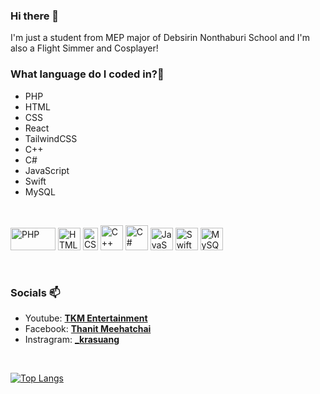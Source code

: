 ### Hi there 👋

<!--
**KraSuang/KraSuang** is a ✨ _special_ ✨ repository because its `README.md` (this file) appears on your GitHub profile.

Here are some ideas to get you started:

- 🔭 I’m currently working on ...
- 🌱 I’m currently learning ...
- 👯 I’m looking to collaborate on ...
- 🤔 I’m looking for help with ...
- 💬 Ask me about ...
- 📫 How to reach me: ...
- 😄 Pronouns: ...
- ⚡ Fun fact: ...
-->

I'm just a student from MEP major of Debsirin Nonthaburi School and I'm also a Flight Simmer and Cosplayer!

### What language do I coded in?🤔

- PHP
- HTML
- CSS
- React
- TailwindCSS
- C++
- C#
- JavaScript
- Swift
- MySQL

<br />

<p align="left">
<a href="https://www.php.net/" target="_blank" rel="noreferrer"><img src="https://cdn.freebiesupply.com/logos/large/2x/php-1-logo-png-transparent.png" width="72" height="36" alt="PHP" /></a>
<a href="https://www.w3schools.com/html/" target="_blank" rel="noreferrer"><img src="https://cdn0.iconfinder.com/data/icons/social-network-7/50/22-1024.png" width="36" height="36" alt="HTML" /></a>
<a href="https://www.geeksforgeeks.org/css-introduction/" target="_blank" rel="noreferrer"><img src="https://th.bing.com/th/id/R.ec3e6e33fccfcd5a5740ca2bb84cd13c?rik=Fe8qK7Zb7RGxeQ&pid=ImgRaw&r=0" width="24" height="36" alt="CSS" /></a>
<a href="https://developer.mozilla.org/en-US/docs/Web/JavaScript" target="_blank" rel="noreferrer"><img src="https://th.bing.com/th/id/R.c1c5353e8ce476277f0350ff2771b423?rik=3QrTN%2bnWnSYnlA&pid=ImgRaw&r=0" width="36" height="40" alt="C++" /></a>
<a href="https://developer.mozilla.org/en-US/docs/Web/JavaScript" target="_blank" rel="noreferrer"><img src="https://th.bing.com/th/id/R.5a667498e3e7ae5de661a88acd887f17?rik=zqjS6245pUxImQ&pid=ImgRaw&r=0" width="36" height="40" alt="C#" /></a>
<a href="https://developer.mozilla.org/en-US/docs/Web/JavaScript" target="_blank" rel="noreferrer"><img src="https://raw.githubusercontent.com/danielcranney/readme-generator/main/public/icons/skills/javascript-colored.svg" width="36" height="36" alt="JavaScript" /></a>
<a href="https://developer.apple.com/swift/" target="_blank" rel="noreferrer"><img src="https://raw.githubusercontent.com/danielcranney/readme-generator/main/public/icons/skills/swift-colored.svg" width="36" height="36" alt="Swift" /></a>
<a href="https://www.mysql.com/" target="_blank" rel="noreferrer"><img src="https://raw.githubusercontent.com/danielcranney/readme-generator/main/public/icons/skills/mysql-colored.svg" width="36" height="36" alt="MySQL" /></a>

</p>

<br />

### Socials 📫

- Youtube: **[TKM Entertainment](https://www.youtube.com/channel/UCHuauDF0qGDlf-tNZDTr-QQ)**
- Facebook: **[Thanit Meehatchai](https://www.facebook.com/bak.krasuang/)**
- Instragram: **[_krasuang](https://www.instagram.com/_krasuang/)**

<br />

[![Top Langs](https://github-readme-stats.vercel.app/api/top-langs/?username=krasuang&layout=compact&theme=dark)](https://github.com/anuraghazra/github-readme-stats)
